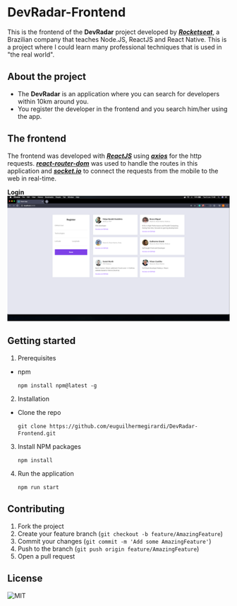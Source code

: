 # DevRadar-Frontend

This is the frontend of the **DevRadar** project developed by [**_Rocketseat_**](https://rocketseat.com.br/), a Brazilian company that teaches Node.JS, ReactJS and React Native.
This is a project where I could learn many professional techniques that is used in "the real world".

## About the project

- The **DevRadar** is an application where you can search for developers within 10km around you.
- You register the developer in the frontend and you search him/her using the app.

## The frontend

The frontend was developed with [**_ReactJS_**](https://reactjs.org/) using [**_axios_**](https://www.npmjs.com/package/axios) for the http requests.
[**_react-router-dom_**](https://www.npmjs.com/package/react-router-dom) was used to handle the routes in this application and [**_socket.io_**](https://socket.io/) to connect the requests from the mobile to the web in real-time.

**Login**
![homepage](githubImage/home.png)

## Getting started

1.  Prerequisites

- npm

      npm install npm@latest -g

2. Installation

- Clone the repo

      git clone https://github.com/euguilhermegirardi/DevRadar-Frontend.git

3. Install NPM packages

       npm install

4. Run the application

       npm run start

## Contributing

1.  Fork the project
2.  Create your feature branch (`git checkout -b feature/AmazingFeature`)
3.  Commit your changes (`git commit -m 'Add some AmazingFeature'`)
4.  Push to the branch (`git push origin feature/AmazingFeature`)
5.  Open a pull request

## License

![MIT](https://img.shields.io/badge/License-MIT-blue.svg)
